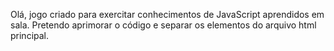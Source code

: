 Olá, jogo criado para exercitar conhecimentos de JavaScript aprendidos em sala. Pretendo aprimorar o código e separar os elementos do arquivo html principal.